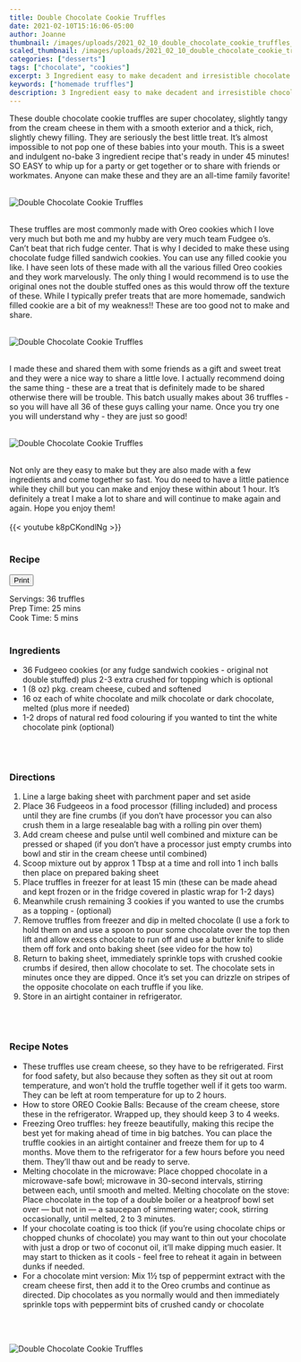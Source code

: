 ```yaml
---
title: Double Chocolate Cookie Truffles
date: 2021-02-10T15:16:06-05:00
author: Joanne
thumbnail: /images/uploads/2021_02_10_double_chocolate_cookie_truffles_1.jpg
scaled_thumbnail: /images/uploads/2021_02_10_double_chocolate_cookie_truffles_0.jpg
categories: ["desserts"]
tags: ["chocolate", "cookies"]
excerpt: 3 Ingredient easy to make decadent and irresistible chocolate truffles
keywords: ["homemade truffles"]
description: 3 Ingredient easy to make decadent and irresistible chocolate truffles
---
```

<span class="blog-text">

These double chocolate cookie truffles are super chocolatey, slightly tangy from the cream cheese in them with a smooth exterior and a thick, rich, slightly chewy filling. They are seriously the best little treat. It’s almost impossible to not pop one of these babies into your mouth. This is a sweet and indulgent no-bake 3 ingredient recipe that's ready in under 45 minutes! SO EASY to whip up for a party or get together or to share with friends or workmates. Anyone can make these and they are an all-time family favorite!
</br>
</br>

![Double Chocolate Cookie Truffles](/images/uploads/2021_02_10_double_chocolate_cookie_truffles_2.jpg)
</br>
</br>

These truffles are most commonly made with Oreo cookies which I love very much but both me and my hubby are very much team Fudgee o’s. Can’t beat that rich fudge center. That is why I decided to make these using chocolate fudge filled sandwich cookies. You can use any filled cookie you like. I have seen lots of these made with all the various filled Oreo cookies and they work marvelously. The only thing I would recommend is to use the original ones not the double stuffed ones as this would throw off the texture of these. While I typically prefer treats that are more homemade, sandwich filled cookie are a bit of my weakness!! These are too good not to make and share.
</br>
</br>

![Double Chocolate Cookie Truffles](/images/uploads/2021_02_10_double_chocolate_cookie_truffles_3.jpg)
</br>
</br>

I made these and shared them with some friends as a gift and sweet treat and they were a nice way to share a little love. I actually recommend doing the same thing - these are a treat that is definitely made to be shared otherwise there will be trouble. This batch usually makes about 36 truffles - so you will have all 36 of these guys calling your name. Once you try one you will understand why - they are just so good! 
</br>
</br>

![Double Chocolate Cookie Truffles](/images/uploads/2021_02_10_double_chocolate_cookie_truffles_4.jpg)
</br>
</br>

Not only are they easy to make but they are also made with a few ingredients and come together so fast. You do need to have a little patience while they chill but you can make and enjoy these within about 1 hour. It’s definitely a treat I make a lot to share and will continue to make again and again. Hope you enjoy them! 
</br>
</br>
{{< youtube k8pCKondlNg >}}
</br>
</br>
</span>

### Recipe
<div print_button><form>
<input type="button" value="Print" class="btn__print" onClick="window.print()">
</form></div>

<div>Servings: <span itemprop="recipeYield">36 truffles</div>
<div>Prep Time: <meta itemprop="prepTime" content="PT25M">25 mins</div>
<div>Cook Time: <meta itemprop="cookTime" content="PT5M">5 mins</div>
</br>

### Ingredients
* <span itemprop="recipeIngredient">36 Fudgeeo cookies (or any fudge sandwich cookies - original not double stuffed) plus 2-3 extra crushed for topping which is optional </span>
* <span itemprop="recipeIngredient">1 (8 oz) pkg. cream cheese, cubed and softened </span>
* <span itemprop="recipeIngredient">16 oz each of white chocolate and milk chocolate or dark chocolate, melted (plus more if needed) </span>
* <span itemprop="recipeIngredient">1-2 drops of natural red food colouring if you wanted to tint the white chocolate pink (optional) </span>
</br>
</br>

### Directions
1. Line a large baking sheet with parchment paper and set aside 
2. Place 36 Fudgeeos in a food processor (filling included) and process until they are fine crumbs (if you don’t have processor you can also crush them in a large resealable bag with a rolling pin over them) 
3. Add cream cheese and pulse until well combined and mixture can be pressed or shaped (if you don’t have a processor just empty crumbs into bowl and stir in the cream cheese until combined) 
4. Scoop mixture out by approx 1 Tbsp at a time and roll into 1 inch balls then place on prepared baking sheet 
5. Place truffles in freezer for at least 15 min (these can be made ahead and kept frozen or in the fridge covered in plastic wrap for 1-2 days)
6. Meanwhile crush remaining 3 cookies if you wanted to use the crumbs as a topping - (optional) 
7. Remove truffles from freezer and dip in melted chocolate (I use a fork to hold them on and use a spoon to pour some chocolate over the top then lift and allow excess chocolate to run off and use a butter knife to slide them off fork and onto baking sheet (see video for the how to)
8. Return to baking sheet, immediately sprinkle tops with crushed cookie crumbs if desired, then allow chocolate to set. The chocolate sets in minutes once they are dipped. Once it’s set you can drizzle on stripes of the opposite chocolate on each truffle if you like. 
9. Store in an airtight container in refrigerator.
</br>
</br>

### Recipe Notes
* These truffles use cream cheese, so they have to be refrigerated. First for food safety, but also because they soften as they sit out at room temperature, and won’t hold the truffle together well if it gets too warm. They can be left at room temperature for up to 2 hours. 
* How to store OREO Cookie Balls: Because of the cream cheese, store these in the refrigerator. Wrapped up, they should keep 3 to 4 weeks.
* Freezing Oreo truffles: hey freeze beautifully, making this recipe the best yet for making ahead of time in big batches. You can place the truffle cookies in an airtight container and freeze them for up to 4 months. Move them to the refrigerator for a few hours before you need them. They’ll thaw out and be ready to serve.
* Melting chocolate in the microwave: Place chopped chocolate in a microwave-safe bowl; microwave in 30-second intervals, stirring between each, until smooth and melted.
Melting chocolate on the stove: Place chocolate in the top of a double boiler or a heatproof bowl set over — but not in — a saucepan of simmering water; cook, stirring occasionally, until melted, 2 to 3 minutes.
* If your chocolate coating is too thick (if you’re using chocolate chips or chopped chunks of chocolate) you may want to thin out your chocolate with just a drop or two of coconut oil, it’ll make dipping much easier. It may start to thicken as it cools - feel free to reheat it again in between dunks if needed. 
* For a chocolate mint version: Mix 1&frac12; tsp of peppermint extract with the cream cheese first, then add it to the Oreo crumbs and continue as directed. Dip chocolates as you normally would and then immediately sprinkle tops with peppermint bits of crushed candy or chocolate 
</br>
</br>

![Double Chocolate Cookie Truffles](/images/uploads/2021_02_10_double_chocolate_cookie_truffles_5.jpg)